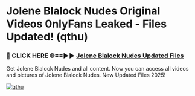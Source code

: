 # Jolene Blalock Nudes Original Videos 0nlyFans Leaked - Files Updated! (qthu)

<h3>🔴 CLICK HERE 🌐==►► <a href="https://tinyurl.com/yrmya6cz" rel="nofollow">Jolene Blalock Nudes Updated Files</a></h3>

Get Jolene Blalock Nudes and all content. Now you can access all videos and pictures of Jolene Blalock Nudes. New Updated Files 2025!

[![qthu](https://i.imgur.com/FMdXYCs.gif)](https://tinyurl.com/yrmya6cz)
